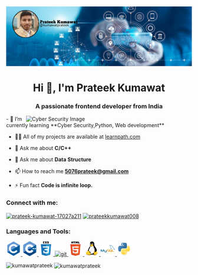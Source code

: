 ![logo](https://github.com/kumawatprateek/kumawatprateek/blob/main/pratek%20pik.jpg)
<h1 align="center">Hi 👋, I'm Prateek Kumawat</h1>
<h3 align="center">A passionate frontend developer from India</h3>
<img align="right" width = "450" alt="Cyber Security Image"src="https://github.com/kumawatprateek/kumawatprateek/blob/main/cs-an.gif">
- 🌱 I’m currently learning **Cyber Security,Python, Web development**

- 👨‍💻 All of my projects are available at [learnpath.com](learnpath.com)

- 💬 Ask me about **C/C++**

- 💬 Ask me about **Data Structure**

- 📫 How to reach me **5076prateek@gmail.com**

- ⚡ Fun fact **Code is infinite loop.**

<h3 align="left">Connect with me:</h3>
<p align="left">
<a href="https://linkedin.com/in/prateek-kumawat-17027a211" target="blank"><img align="center" src="https://raw.githubusercontent.com/rahuldkjain/github-profile-readme-generator/master/src/images/icons/Social/linked-in-alt.svg" alt="prateek-kumawat-17027a211" height="30" width="40" /></a>
<a href="https://instagram.com/prateekkumawat008" target="blank"><img align="center" src="https://raw.githubusercontent.com/rahuldkjain/github-profile-readme-generator/master/src/images/icons/Social/instagram.svg" alt="prateekkumawat008" height="30" width="40" /></a>
</p>

<h3 align="left">Languages and Tools:</h3>
<p align="left"> <a href="https://www.cprogramming.com/" target="_blank" rel="noreferrer"> <img src="https://raw.githubusercontent.com/devicons/devicon/master/icons/c/c-original.svg" alt="c" width="40" height="40"/> </a> <a href="https://www.w3schools.com/cpp/" target="_blank" rel="noreferrer"> <img src="https://raw.githubusercontent.com/devicons/devicon/master/icons/cplusplus/cplusplus-original.svg" alt="cplusplus" width="40" height="40"/> </a> <a href="https://www.w3schools.com/css/" target="_blank" rel="noreferrer"> <img src="https://raw.githubusercontent.com/devicons/devicon/master/icons/css3/css3-original-wordmark.svg" alt="css3" width="40" height="40"/> </a> <a href="https://git-scm.com/" target="_blank" rel="noreferrer"> <img src="https://www.vectorlogo.zone/logos/git-scm/git-scm-icon.svg" alt="git" width="40" height="40"/> </a> <a href="https://www.w3.org/html/" target="_blank" rel="noreferrer"> <img src="https://raw.githubusercontent.com/devicons/devicon/master/icons/html5/html5-original-wordmark.svg" alt="html5" width="40" height="40"/> </a> <a href="https://www.linux.org/" target="_blank" rel="noreferrer"> <img src="https://raw.githubusercontent.com/devicons/devicon/master/icons/linux/linux-original.svg" alt="linux" width="40" height="40"/> </a> <a href="https://www.mysql.com/" target="_blank" rel="noreferrer"> <img src="https://raw.githubusercontent.com/devicons/devicon/master/icons/mysql/mysql-original-wordmark.svg" alt="mysql" width="40" height="40"/> </a> <a href="https://www.python.org" target="_blank" rel="noreferrer"> <img src="https://raw.githubusercontent.com/devicons/devicon/master/icons/python/python-original.svg" alt="python" width="40" height="40"/> </a> </p>

<p><img align="left" src="https://github-readme-stats.vercel.app/api/top-langs?username=kumawatprateek&show_icons=true&locale=en&layout=compact" alt="kumawatprateek" /></p>

<p>&nbsp;<img align="center" src="https://github-readme-stats.vercel.app/api?username=kumawatprateek&show_icons=true&locale=en" alt="kumawatprateek" /></p>

